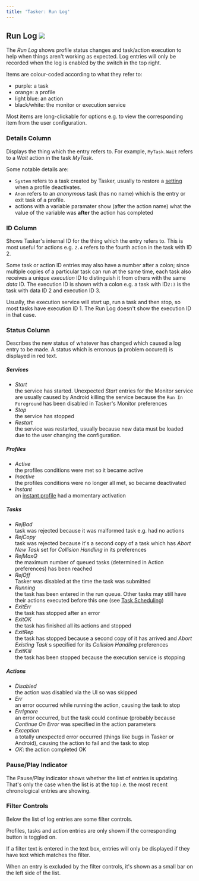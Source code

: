 ```yaml
---
title: 'Tasker: Run Log'
---
```


Run Log ![](icon_tasker.png)
----------------------------

The *Run Log* shows profile status changes and task/action execution to
help when things aren\'t working as expected. Log entries will only be
recorded when the log is enabled by the switch in the top right.

Items are colour-coded according to what they refer to:

-   purple: a task
-   orange: a profile
-   light blue: an action
-   black/white: the monitor or execution service

Most items are long-clickable for options e.g. to view the corresponding
item from the user configuration.

### Details Column

Displays the thing which the entry refers to. For example, `MyTask.Wait`
refers to a *Wait* action in the task *MyTask*.

Some notable details are:

-   `System` refers to a task created by Tasker, usually to restore a
    [setting](settings.html) when a profile deactivates.
-   `Anon` refers to an *anonymous* task (has no name) which is the
    entry or exit task of a profile.
-   actions with a variable paramater show (after the action name) what
    the value of the variable was **after** the action has completed

### ID Column

Shows Tasker\'s internal ID for the thing which the entry refers to.
This is most useful for actions e.g. `2.4` refers to the fourth action
in the task with ID 2.

Some task or action ID entries may also have a number after a colon;
since multiple copies of a particular task can run at the same time,
each task also receives a unique *execution* ID to distinguish it from
others with the same *data* ID. The execution ID is shown with a colon
e.g. a task with ID`2:3` is the task with data ID 2 and execution ID 3.

Usually, the execution service will start up, run a task and then stop,
so most tasks have execution ID 1. The Run Log doesn\'t show the
execution ID in that case.

### Status Column

Describes the new status of whatever has changed which caused a log
entry to be made. A status which is erronous (a problem occured) is
displayed in red text.

##### Services

-   *Start*\
    the service has started. Unexpected *Start* entries for the Monitor
    service are usually caused by Android killing the service because
    the `Run In Foreground` has been disabled in Tasker\'s Monitor
    preferences
-   *Stop*\
    the service has stopped
-   *Restart*\
    the service was restarted, usually because new data must be loaded
    due to the user changing the configuration.

##### Profiles

-   *Active*\
    the profiles conditions were met so it became active
-   *Inactive*\
    the profiles conditions were no longer all met, so became
    deactivated
-   *Instant*\
    an [instant profile](faq-other.html#instant) had a momentary
    activation

##### Tasks

-   *RejBad*\
    task was rejected because it was malformed task e.g. had no actions
-   *RejCopy*\
    task was rejected because it\'s a second copy of a task which has
    *Abort New Task* set for *Collision Handling* in its preferences
-   *RejMaxQ*\
    the maximum number of queued tasks (determined in Action
    preferences) has been reached
-   *RejOff*\
    Tasker was disabled at the time the task was submitted
-   *Running*\
    the task has been entered in the run queue. Other tasks may still
    have their actions executed before this one (see [Task
    Scheduling](tasks.html#scheduling))
-   *ExitErr*\
    the task has stopped after an error
-   *ExitOK*\
    the task has finished all its actions and stopped
-   *ExitRep*\
    the task has stopped because a second copy of it has arrived and
    *Abort Existing Task* s specified for its *Collision Handling*
    preferences
-   *ExitKill*\
    the task has been stopped because the execution service is stopping

##### Actions

-   *Disabled*\
    the action was disabled via the UI so was skipped
-   *Err*\
    an error occurred while running the action, causing the task to stop
-   *ErrIgnore*\
    an error occurred, but the task could continue (probably because
    *Continue On Error* was specified in the action parameters
-   *Exception*\
    a totally unexpected error occurred (things like bugs in Tasker or
    Android), causing the action to fail and the task to stop
-   *OK*: the action completed OK

### Pause/Play Indicator

The Pause/Play indicator shows whether the list of entries is updating.
That\'s only the case when the list is at the top i.e. the most recent
chronological entries are showing.

### Filter Controls

Below the list of log entries are some filter controls.

Profiles, tasks and action entries are only shown if the corresponding
button is toggled on.

If a filter text is entered in the text box, entries will only be
displayed if they have text which matches the filter.

When an entry is excluded by the filter controls, it\'s shown as a small
bar on the left side of the list.
